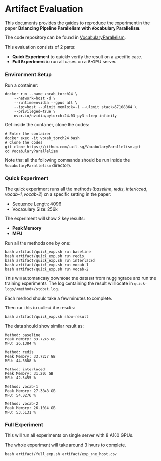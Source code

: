 # Artifact Evaluation
This documents provides the guides to reproduce the experiment in the paper
**Balancing Pipeline Parallelism with Vocabulary Parallelism**.

The code repository can be found in [VocabularyParallelism](https://github.com/sail-sg/VocabularyParallelism).

This evaluation consists of 2 parts:
- **Quick Experiment** to quickly verify the result on a specific case.
- **Full Experiment** to run all cases on a 8-GPU server.

### Environment Setup
Run a container:
```shell
docker run --name vocab_torch24 \
    --network=host -d \
    --runtime=nvidia --gpus all \
    --ipc=host --ulimit memlock=-1 --ulimit stack=67108864 \
    --privileged=true \
    nvcr.io/nvidia/pytorch:24.03-py3 sleep infinity
```

Get inside the container, clone the codes:
```shell
# Enter the container
docker exec -it vocab_torch24 bash
# Clone the codes
git clone https://github.com/sail-sg/VocabularyParallelism.git
cd VocabularyParallelism
```

Note that all the following commands should be run inside the `VocabularyParallelism` directory.

### Quick Experiment
The quick experiment runs all the methods (*baseline*, *redis*, *interlaced*, *vocab-1*, *vocab-2*) on a specific setting in the paper:
- Sequence Length: 4096
- Vocabulary Size: 256k

The experiment will show 2 key results:
- **Peak Memory**
- **MFU**

Run all the methods one by one:
```shell
bash artifact/quick_exp.sh run baseline
bash artifact/quick_exp.sh run redis
bash artifact/quick_exp.sh run interlaced
bash artifact/quick_exp.sh run vocab-1
bash artifact/quick_exp.sh run vocab-2
```

This will automatically download the dataset from huggingface and run the training experiments.
The log containing the result will locate in `quick-logs/<method>/stdout.log`.

Each method should take a few minutes to complete.

Then run this to collect the results:
```shell
bash artifact/quick_exp.sh show-result
```

The data should show similar result as:
```
Method: baseline
Peak Memory: 33.7246 GB
MFU: 26.1384 %

Method: redis
Peak Memory: 33.7227 GB
MFU: 44.6888 %

Method: interlaced
Peak Memory: 31.207 GB
MFU: 42.5455 %

Method: vocab-1
Peak Memory: 27.3848 GB
MFU: 54.0276 %

Method: vocab-2
Peak Memory: 26.1094 GB
MFU: 53.5131 %
```

### Full Experiment
This will run all experiments on single server with 8 A100 GPUs.

The whole experiment will take around 3 hours to complete.
```shell
bash artifact/full_exp.sh artifact/exp_one_host.csv
```
